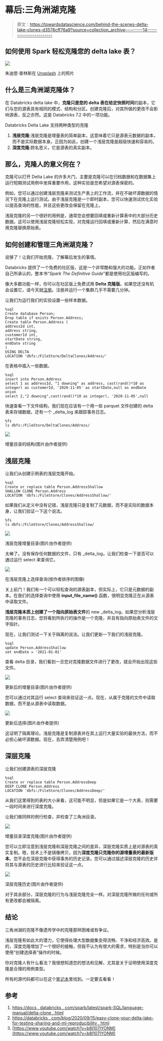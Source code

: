 # 幕后:三角洲湖克隆

> 原文：<https://towardsdatascience.com/behind-the-scenes-delta-lake-clones-d3578cff76a9?source=collection_archive---------14----------------------->

## 如何使用 Spark 轻松克隆您的 delta lake 表？

![](img/913e7209670af0e3b055a2de42311036.png)

朱迪思·普林斯在 [Unsplash](/s/photos/sheep?utm_source=unsplash&utm_medium=referral&utm_content=creditCopyText) 上的照片

## **什么是三角洲湖克隆体？**

在 Databricks delta lake 中，**克隆只是您的 delta 表在给定快照时间**的副本，它们与您的源表具有相同的模式、结构和分区。创建克隆后，对其所做的更改不会影响源表，反之亦然。这是 Databricks 7.2 中的一项功能。

Databricks Delta Lake 支持两种类型的克隆

1.  **浅层克隆**:浅层克隆是增量表的简单副本，这意味着它只是源表元数据的副本，而不是实际数据本身。正因为如此，创建一个浅层克隆是超级快速和容易的。
2.  **深度克隆**:顾名思义，它是源表的真实副本。

## **那么，克隆人的意义何在？**

克隆可以打开 Delta Lake 的许多大门，主要是克隆可以在归档数据和在数据集上运行短期测试用例中发挥重要作用，这种实验是您希望对源表保密的。

例如，您可以通过创建浅层克隆来测试生产表上的工作流，并在不破坏源数据的情况下在克隆上运行测试。由于浅层克隆是一个即时副本，您可以快速测试优化实验以提高查询的性能，并且这些更改会保留在克隆上。

浅层克隆的另一个很好的用例是，通常您会想要回填或重新计算表中的大部分历史数据。这可以使用浅层克隆轻松实现，对克隆运行回填或重新计算，然后在满意时用克隆替换原始表。

## 如何创建和管理三角洲湖克隆？

说够了！让我们开始克隆，了解幕后发生的事情。

Databricks 提供了一个免费的社区版，这是一个非常酷和强大的功能。正如作者自己所承认的，整本书“*Spark The Definitive Guide*”都是使用社区版编写的。

像大多数功能一样，你可以在社区版上免费试用 **Delta 克隆版**。如果您还没有机会设置它，请今天就[注册](https://community.cloud.databricks.com/)。注册并运行一个集群几乎不需要几分钟。

让我们为运行我们的实验设置一些样本数据。

```
%sql
Create database Person;
Drop table if exists Person.Address;
Create table Person.Address (
addressId int,
address string,
customerId int,
startDate string,
endDate string
)
USING DELTA
LOCATION 'dbfs:/FileStore/DeltaClones/Address/'
```

在表格中插入一些数据。

```
%sql
insert into Person.Address
select 1 as addressId, "1 downing" as address, cast(rand()*10 as integer) as customerId, '2020-11-05' as startDate,null as endDate
union
select 2,"2 downing",cast(rand()*10 as integer), '2020-11-05',null
```

快速查看一下文件结构，我们现在应该有一个用一些 parquet 文件创建的 delta 表来存储数据，还有一个 _delta_log 来跟踪事务日志。

```
%fs
ls dbfs:/FileStore/DeltaClones/Address/
```

![](img/bc7635e1ad7ac000e2b9b6b74c5a7790.png)

增量目录的结构(图片由作者提供)

## 浅层克隆

让我们从创建示例表的浅层克隆开始。

```
%sql
Create or replace table Person.AddressShallow
SHALLOW CLONE Person.Address
LOCATION 'dbfs:/FileStore/Clones/AddressShallow/'
```

如果我们从定义中没有记错，浅层克隆只是复制了元数据，而不是实际的数据本身，让我们验证一下这个说法。

```
%fs
ls dbfs:/FileStore/Clones/AddressShallow/
```

![](img/a008832d3ab4d3fc9aeab8472460dab0.png)

浅层克隆增量目录(图片由作者提供)

太棒了。没有保存任何数据的文件，只有 _delta_log，让我们检查一下是否可以通过运行 select 来查询它。

![](img/faa0c8dbed40e123175ac1607ad3c71c.png)

在浅层克隆上选择查询(按作者排序的图像)

关上前门！我们有一个可以轻松查询的源表副本，但实际上，它只是元数据的副本。在我们的选择查询中使用 **input_file_name()** 函数，很明显克隆正在从源表中读取文件。

**浅层克隆本质上创建了一个指向原始表文件**的 new _delta_log。如果您分析浅层克隆的事务日志，您将看到所执行的操作是一个克隆，并且有指向原始表文件的文字指针。

现在，让我们测试一下关于隔离的说法。让我们更新一下我们的浅层克隆。

```
%sql
update Person.AddressShallow
set endDate = '2021-01-01'
```

查看 delta 目录，我们看到一旦您对克隆数据文件进行了更改，就会开始出现这些文件。

![](img/d02d1df2474bf1b6659ee8376f0d31e2.png)

更新后的增量目录(图片由作者提供)

您可以通过对其运行 select 查询来验证这一点。现在，从属于克隆的文件中读取数据，而不是从源表中读取数据。

![](img/f5b80f34e569271f92ccc64833be7dcb.png)

更新后选择(图片由作者提供)

这证明了隔离理论。浅层克隆是复制源表并在其上运行大量实验的最快方法，而不必担心破坏源数据。现在，去弄清楚用例吧！

## 深层克隆

让我们创建源表的深层克隆

```
%sql
Create or replace table Person.AddressDeep
DEEP CLONE Person.Address
LOCATION 'dbfs:/FileStore/Clones/AddressDeep/'
```

从我们这里得到的表的大小来看，这可能不明显，但是如果它是一个大表，则需要一段时间来进行深度克隆。

让我们做同样的例行检查，并检查了三角洲目录。

![](img/03bc891113f27a723452ada6e265d102.png)

增量目录深度克隆(图片由作者提供)

您可以立即注意到浅层克隆和深层克隆之间的差异，深层克隆实质上是对源表的真实复制。嗯，技术上不是镜像拷贝，因为**深度克隆只克隆你的源增量表的最新版本**。您不会在深层克隆中获得事务的历史记录。您可以通过描述深层克隆的历史并将其与源表的历史进行比较来验证这一点。

![](img/161cf4584320d6b99fe1e1ba1a6bf433.png)

深层克隆历史(图片由作者提供)

对于其余部分，深层克隆的行为与浅层克隆完全一样。对深层克隆所做的任何或所有更改都会被隔离。

## 结论

三角洲湖的克隆不像遗传学中的克隆那样困难或有争议。

浅层克隆有如此大的潜力，它使得处理大型数据集变得流畅、干净和经济高效。是的，深度克隆增加了一个很好的接触，但我不认为有很大的需求，特别是当你可以使用“创建选择表”操作的时候。

你对克隆人有什么看法？我很想知道您的想法和见解，尤其是关于证明使用深度克隆是合理的用例类型。

所有的源代码都可以在这个[笔记本](https://github.com/xavier211192/Databricks/blob/main/Delta%20Lake%20Cloning.py)里找到。一定要去看看！

## 参考

1.  [https://docs . databricks . com/spark/latest/spark-SQL/language-manual/delta-clone . html](https://docs.databricks.com/spark/latest/spark-sql/language-manual/delta-clone.html)
2.  [https://databricks . com/blog/2020/09/15/easy-clone-your-delta-lake-for-testing-sharing-and-ml-reproducibility . html](https://databricks.com/blog/2020/09/15/easily-clone-your-delta-lake-for-testing-sharing-and-ml-reproducibility.html)
3.  [https://www.youtube.com/watch?v=b8l107IYONM](https://www.youtube.com/watch?v=b8l107IYONM)